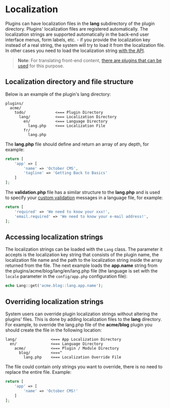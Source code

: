 # Localization

Plugins can have localization files in the **lang** subdirectory of the plugin directory. Plugins' localization files are registered automatically. The localization strings are supported automatically in the back-end user interface menus, form labels, etc. - if you provide the localization key instead of a real string, the system will try to load it from the localization file. In other cases you need to load the localization string [with the API](#accessing-localization-strings).

> **Note**: For translating front-end content, [there are plugins that can be used](http://octobercms.com/plugin/rainlab-translate) for this purpose.

## Localization directory and file structure

Below is an example of the plugin's lang directory:

```
plugins/
  acme/
    todo/             <=== Plugin Directory
      lang/           <=== Localization Directory
        en/           <=== Language Directory
          lang.php    <=== Localization File
        fr/
          lang.php
```

The **lang.php** file should define and return an array of any depth, for example:

```php
return [
    'app' => [
        'name' => 'October CMS',
        'tagline' => 'Getting Back to Basics'
    ]
];
```

The **validation.php** file has a similar structure to the **lang.php** and is used to specify your [custom validation](https://octobercms.com/docs/services/validation#localization) messages in a language file, for example:

```php
return [
    'required' => 'We need to know your xxx!',
    'email.required' => 'We need to know your e-mail address!',
];
```

## Accessing localization strings

The localization strings can be loaded with the `Lang` class. The parameter it accepts is the localization key string that consists of the plugin name, the localization file name and the path to the localization string inside the array returned from the file. The next example loads the **app.name** string from the plugins/acme/blog/lang/en/lang.php file (the language is set with the `locale` parameter in the `config/app.php` configuration file):

```php
echo Lang::get('acme.blog::lang.app.name');
```

## Overriding localization strings

System users can override plugin localization strings without altering the plugins' files. This is done by adding localization files to the **lang** directory. For example, to override the lang.php file of the **acme/blog** plugin you should create the file in the following location:

```
lang/               <=== App Localization Directory
  en/               <=== Language Directory
    acme/           <=== Plugin / Module Directory
      blog/         <===^
        lang.php    <=== Localization Override File
```

The file could contain only strings you want to override, there is no need to replace the entire file. Example:

```php
return [
    'app' => [
        'name' => 'October CMS!'
    ]
];
```
